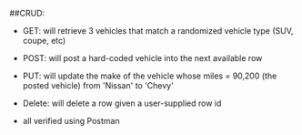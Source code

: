 ##CRUD:

* GET: will retrieve 3 vehicles that match a randomized vehicle type (SUV, coupe, etc)
* POST: will post a hard-coded vehicle into the next available row
* PUT: will update the make of the vehicle whose miles = 90,200 (the posted vehicle) from 'Nissan' to 'Chevy'
* Delete: will delete a row given a user-supplied row id

* all verified using Postman
